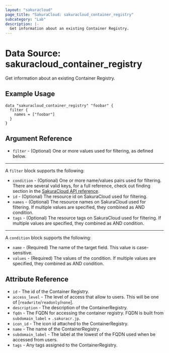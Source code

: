 ```yaml
---
layout: "sakuracloud"
page_title: "SakuraCloud: sakuracloud_container_registry"
subcategory: "Lab"
description: |-
  Get information about an existing Container Registry.
---
```


# Data Source: sakuracloud_container_registry

Get information about an existing Container Registry.

## Example Usage

```hcl
data "sakuracloud_container_registry" "foobar" {
  filter {
    names = ["foobar"]
  }
}
```
## Argument Reference

* `filter` - (Optional) One or more values used for filtering, as defined below.


---

A `filter` block supports the following:

* `condition` - (Optional) One or more name/values pairs used for filtering. There are several valid keys, for a full reference, check out finding section in the [SakuraCloud API reference](https://developer.sakura.ad.jp/cloud/api/1.1/).
* `id` - (Optional) The resource id on SakuraCloud used for filtering.
* `names` - (Optional) The resource names on SakuraCloud used for filtering. If multiple values ​​are specified, they combined as AND condition.
* `tags` - (Optional) The resource tags on SakuraCloud used for filtering. If multiple values ​​are specified, they combined as AND condition.

---

A `condition` block supports the following:

* `name` - (Required) The name of the target field. This value is case-sensitive.
* `values` - (Required) The values of the condition. If multiple values ​​are specified, they combined as AND condition.


## Attribute Reference

* `id` - The id of the Container Registry.
* `access_level` - The level of access that allow to users. This will be one of [`readwrite`/`readonly`/`none`].
* `description` - The description of the ContainerRegistry.
* `fqdn` - The FQDN for accessing the container registry. FQDN is built from `subdomain_label` + `.sakuracr.jp`.
* `icon_id` - The icon id attached to the ContainerRegistry.
* `name` - The name of the ContainerRegistry.
* `subdomain_label` - The label at the lowest of the FQDN used when be accessed from users.
* `tags` - Any tags assigned to the ContainerRegistry.




